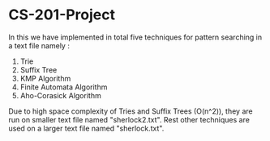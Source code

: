 # CS-201-Project

In this we have implemented in total five techniques for pattern searching in a text file namely :
1. Trie
2. Suffix Tree
3. KMP Algorithm
4. Finite Automata Algorithm
5. Aho-Corasick Algorithm

Due to high space complexity of Tries and Suffix Trees (O(n^2)), they are run on smaller text file named "sherlock2.txt".
Rest other techniques are used on a larger text file named "sherlock.txt".
